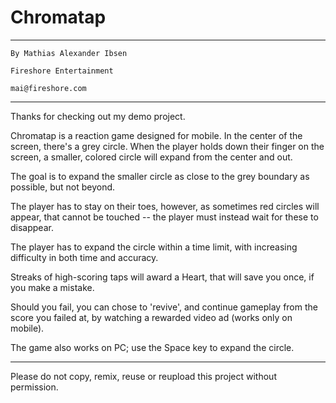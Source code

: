 # Chromatap
--------------------------------------------------------

	By Mathias Alexander Ibsen
	
	Fireshore Entertainment

	mai@fireshore.com

--------------------------------------------------------

Thanks for checking out my demo project.

Chromatap is a reaction game designed for mobile.
In the center of the screen, there's a grey circle.
When the player holds down their finger on the screen,
a smaller, colored circle will expand from the center
and out.

The goal is to expand the smaller circle as close to
the grey boundary as possible, but not beyond.

The player has to stay on their toes, however, as
sometimes red circles will appear, that cannot be
touched -- the player must instead wait for these to
disappear.

The player has to expand the circle within a time limit,
with increasing difficulty in both time and accuracy.

Streaks of high-scoring taps will award a Heart,
that will save you once, if you make a mistake.

Should you fail, you can chose to 'revive', and continue
gameplay from the score you failed at, by watching
a rewarded video ad (works only on mobile).

The game also works on PC; use the Space key to
expand the circle.

--------------------------------------------------------

Please do not copy, remix, reuse or reupload this
project without permission.
